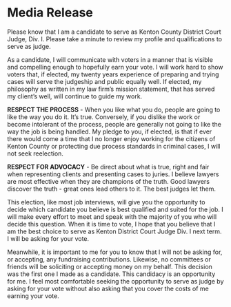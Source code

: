 # Media Release

Please know that I am a candidate to serve as Kenton County District Court Judge, Div. I.  Please take a minute to review my profile and qualifications to serve as judge.

As a candidate, I will communicate with voters in a manner that is visible and compelling enough to hopefully earn your vote.  I will work hard to show voters that, if elected, my twenty years experience of preparing and trying cases will serve the judgeship and public equally well.  If elected, my philosophy as written in my law firm’s mission statement, that has served my client’s well, will continue to guide my work.

**RESPECT THE PROCESS** - When you like what you do, people are going to like the way you do it.  It’s true.  Conversely, if you dislike the work or become intolerant of the process, people are generally not going to like the way the job is being handled.   My pledge to you, if elected, is that if ever there would come a time that I no longer enjoy working for the citizens of Kenton County or protecting due process standards in criminal cases, I will not seek reelection.

**RESPECT FOR ADVOCACY** - Be direct about what is true, right and fair when representing clients and presenting cases to juries.  I believe lawyers are most effective when they are champions of the truth.  Good lawyers discover the truth - great ones lead others to it.  The best judges let them.

This election, like most job interviews, will give you the opportunity to decide which candidate you believe is best qualified and suited for the job.  I will make every effort to meet and speak with the majority of you who will decide this question. When it is time to vote, I hope that you believe that I am the best choice to serve as Kenton District Court Judge Div. I next term.  I will be asking for your vote.

Meanwhile, it is important to me for you to know that I will not be asking for, or accepting, any fundraising contributions.  Likewise, no committees or friends will be soliciting or accepting money on my behalf.  This decision was the first one I made as a candidate.  This candidacy is an opportunity for me.  I feel most comfortable seeking the opportunity to serve as judge by asking for your vote without also asking that you cover the costs of me earning your vote. 